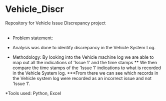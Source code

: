 # Vehicle_Discr
Repository for Vehicle Issue Discrepancy project <br />
<br />


* Problem statement: 

* Analysis was done to identify discrepancy in the Vehicle System Log.

* Methodology: By looking into the Vehicle machine log we are able to map out all the indications of 'Issue 1' and the time stamps
** We then compare the time stamps of the 'Issue 1' indications to what is recorded in the Vehicle System log.
***From there we can see which records in the Vehicle system log were recorded as an incorrect issue and not 'Issue 1'.

*Tools used: Python, Excel
